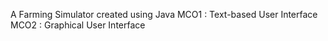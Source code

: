 A Farming Simulator created using Java
MCO1 : Text-based User Interface
MCO2 : Graphical User Interface
